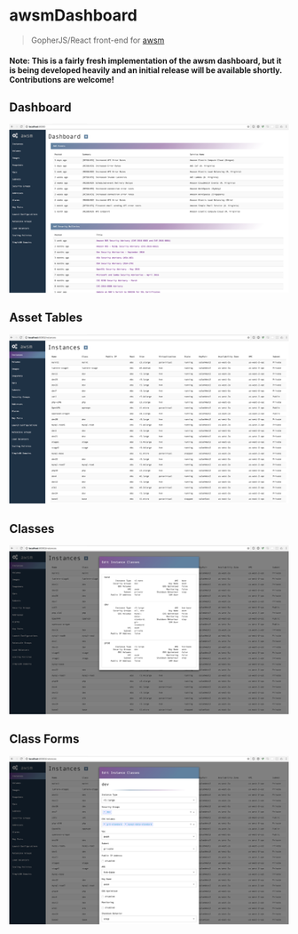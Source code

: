 # awsmDashboard
> GopherJS/React front-end for [awsm](https://github.com/murdinc/awsm)

#### Note: This is a fairly fresh implementation of the awsm dashboard, but it is being developed heavily and an initial release will be available shortly. Contributions are welcome!

## Dashboard
![Dashboard](screenshots/awsmDashboard.png)

## Asset Tables
![Instances](screenshots/awsmInstances.png)

## Classes
![Instance Classes](screenshots/awsmInstanceClasses.png)

## Class Forms
![Instance Class Edit](screenshots/awsmInstanceClassEdit.png)

